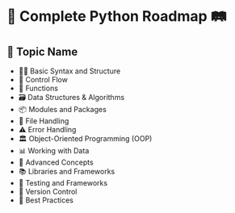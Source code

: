 # 🐍 Complete Python Roadmap 🛤️

## 📝 Topic Name
- 🧑‍💻 Basic Syntax and Structure
- 🔄 Control Flow
- 🔧 Functions
- 🗃️ Data Structures & Algorithms
- 📦 Modules and Packages
- 📂 File Handling
- ⚠️ Error Handling
- 🏛️ Object-Oriented Programming (OOP)
- 📊 Working with Data
- 🚀 Advanced Concepts
- 📚 Libraries and Frameworks
- 🧪 Testing and Frameworks
- 🔄 Version Control
- 🌟 Best Practices
